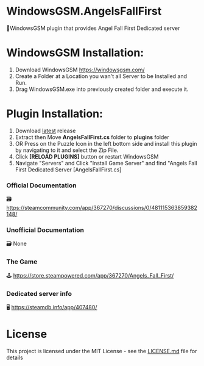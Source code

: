 # WindowsGSM.AngelsFallFirst
🧩WindowsGSM plugin that provides Angel Fall First Dedicated server


# WindowsGSM Installation: 
1. Download  WindowsGSM https://windowsgsm.com/ 
2. Create a Folder at a Location you wan't all Server to be Installed and Run.
4. Drag WindowsGSM.exe into previously created folder and execute it.

# Plugin Installation:
1. Download [latest](https://github.com/ohmcodes/WindowsGSM.AngelsFallFirst/releases/latest) release
2. Extract then Move **AngelsFallFirst.cs** folder to **plugins** folder
3. OR Press on the Puzzle Icon in the left bottom side and install this plugin by navigating to it and select the Zip File.
4. Click **[RELOAD PLUGINS]** button or restart WindowsGSM
5. Navigate "Servers" and Click "Install Game Server" and find "Angels Fall First Dedicated Server [AngelsFallFirst.cs]

### Official Documentation
🗃️ https://steamcommunity.com/app/367270/discussions/0/481115363859382148/

### Unofficial Documentation
🗃️ None

### The Game
🕹️ https://store.steampowered.com/app/367270/Angels_Fall_First/

### Dedicated server info
🖥️ https://steamdb.info/app/407480/


# License
This project is licensed under the MIT License - see the <a href="https://github.com/ohmcodes/WindowsGSM.AngelsFallFirst/blob/main/LICENSE">LICENSE.md</a> file for details
